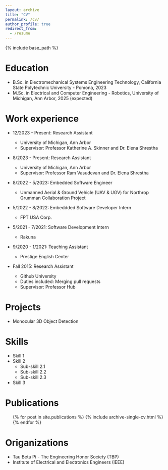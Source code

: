 ```yaml
---
layout: archive
title: "CV"
permalink: /cv/
author_profile: true
redirect_from:
  - /resume
---
```


{% include base_path %}

Education
======
* B.Sc. in Electromechanical Systems Engineering Technology, California State Polytechnic University - Pomona, 2023
* M.Sc. in Electrical and Computer Engineering - Robotics, University of Michigan, Ann Arbor, 2025 (expected)
<!-- * Ph.D in Version Control Theory, GitHub University, 2018 (expected) -->

Work experience
======
* 12/2023 - Present: Research Assistant
  * University of Michigan, Ann Arbor
  * Supervisor: Professor Katherine A. Skinner and Dr. Elena Shrestha

* 8/2023 - Present: Research Assistant
  * University of Michigan, Ann Arbor
  * Supervisor: Professor Ram Vasudevan and Dr. Elena Shrestha

* 8/2022 - 5/2023: Embedded Software Engineer
  * Unmanned Aerial & Ground Vehicle (UAV & UGV) for Northrop Grumman Collaboration Project

* 5/2022 - 8/2022: Embeddded Software Developer Intern
  * FPT USA Corp.

* 5/2021 - 7/2021: Software Development Intern
  * Rakuna

* 9/2020 - 1/2021: Teaching Assistant
  * Prestige English Center


* Fall 2015: Research Assistant
  * Github University
  * Duties included: Merging pull requests
  * Supervisor: Professor Hub

Projects
======
* Monocular 3D Object Detection
  
Skills
======
* Skill 1
* Skill 2
  * Sub-skill 2.1
  * Sub-skill 2.2
  * Sub-skill 2.3
* Skill 3

Publications
======
  <ul>{% for post in site.publications %}
    {% include archive-single-cv.html %}
  {% endfor %}</ul>
  
<!-- Talks
======
  <ul>{% for post in site.talks %}
    {% include archive-single-talk-cv.html %}
  {% endfor %}</ul>
  
Teaching
======
  <ul>{% for post in site.teaching %}
    {% include archive-single-cv.html %}
  {% endfor %}</ul>
  
Service and leadership
======
* Currently signed in to 43 different slack teams -->

Origanizations
======
* Tau Beta Pi - The Engineering Honor Society (TBP)
* Institute of Electrical and Electronics Engineers (IEEE)
